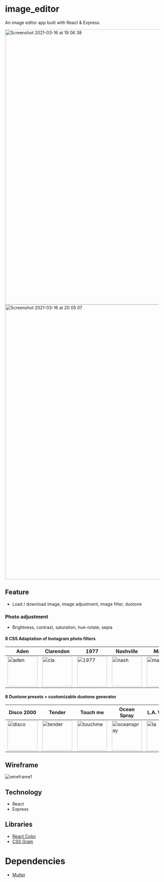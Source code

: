 # image_editor

An image editor app built with React & Express.


<img width="900" alt="Screenshot 2021-03-16 at 19 06 38" src="https://user-images.githubusercontent.com/62843726/111366683-bb8ba780-868b-11eb-9c64-c4c9e85e1a55.png">

<img width="900" alt="Screenshot 2021-03-16 at 20 05 07" src="https://user-images.githubusercontent.com/62843726/111374206-bbdc7080-8694-11eb-9cfd-df6de78b9bb2.png">

## Feature
- Load / download image, image adjustment, image filter, duotone

### Photo adjustment
- Brightness, contrast, saturation, hue-rotate, sepia
#### 8 CSS Adaptation of Instagram photo filters
| Aden | Clarendon | 1977 | Nashville | Maven | Gingham | Valencia | Hudson |
| --- | --- | --- | --- | --- | --- | --- | --- |
| <img width="98" alt="aden" src="https://user-images.githubusercontent.com/62843726/111369504-0eb32980-868f-11eb-98a9-428523f2146f.png"> | <img width="98" alt="cla" src="https://user-images.githubusercontent.com/62843726/111369508-0f4bc000-868f-11eb-8b63-35f468a9a7a5.png"> | <img width="98" alt="1977" src="https://user-images.githubusercontent.com/62843726/111369502-0e1a9300-868f-11eb-94ab-1124c5fe49e4.png"> | <img width="98" alt="nash" src="https://user-images.githubusercontent.com/62843726/111369520-11158380-868f-11eb-867e-30cc787a74c7.png"> | <img width="98" alt="maven" src="https://user-images.githubusercontent.com/62843726/111369519-11158380-868f-11eb-8191-f8fb82bb7152.png"> | <img width="98" alt="gingham" src="https://user-images.githubusercontent.com/62843726/111369511-0f4bc000-868f-11eb-9beb-7548268b159a.png"> | <img width="98" alt="valencia" src="https://user-images.githubusercontent.com/62843726/111369496-0ce96600-868f-11eb-8801-9a4fa7bade74.png"> | <img width="98" alt="hudson" src="https://user-images.githubusercontent.com/62843726/111369518-107ced00-868f-11eb-9374-ad2ead50239e.png"> |

#### 8 Duotone presets + customizable duotone generator

| Disco 2000 | Tender | Touch me | Ocean Spray | L.A. Woman | Perfect day | Sonnet | Underwear |
| --- | --- | --- | --- | --- | --- | --- | --- |
| <img width="98" alt="disco" src="https://user-images.githubusercontent.com/62843726/111372950-3b694000-8693-11eb-9a32-77b3d4d887a0.png"> | <img width="98" alt="tender" src="https://user-images.githubusercontent.com/62843726/111372956-3d330380-8693-11eb-9722-aeb50cd07a81.png"> | <img width="98" alt="touchme" src="https://user-images.githubusercontent.com/62843726/111372958-3d330380-8693-11eb-8d20-3672520494f6.png"> | <img width="98" alt="oceanspray" src="https://user-images.githubusercontent.com/62843726/111372952-3c9a6d00-8693-11eb-91b2-01ed67c621af.png"> | <img width="98" alt="la" src="https://user-images.githubusercontent.com/62843726/111372951-3c01d680-8693-11eb-9682-3129306b2d03.png"> | <img width="98" alt="perfect" src="https://user-images.githubusercontent.com/62843726/111372953-3c9a6d00-8693-11eb-9322-9c25627fb9a8.png"> | <img width="98" alt="sonnet" src="https://user-images.githubusercontent.com/62843726/111372954-3c9a6d00-8693-11eb-8e73-f2a37ebc3fc8.png"> | <img width="98" alt="under" src="https://user-images.githubusercontent.com/62843726/111372959-3d330380-8693-11eb-98d9-bebce712bbea.png"> |



## Wireframe

![wireframe1](https://user-images.githubusercontent.com/62843726/111366990-22a95c00-868c-11eb-8065-ffa862bb04dd.png)



## Technology
- React
- Express

## Libraries

- <a href="https://casesandberg.github.io/react-color/" target="_blank">React Color</a>
- <a href="https://una.im/CSSgram/" target="_blank">CSS Gram</a>

# Dependencies

- <a href="https://www.npmjs.com/package/multer" target="_blank">Multer</a>
